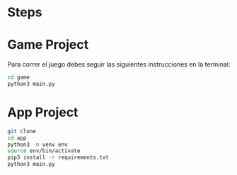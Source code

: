 # Steps

# Game Project

Para correr el juego debes seguir las siguientes instrucciones en la terminal:

```sh
cd game
python3 main.py
```


# App Project

```sh #sh: para escribir una instruccion en forma de linea de comando
git clone
cd app
python3 -m venv env
source env/bin/activate
pip3 install -r requirements.txt
python3 main.py
```